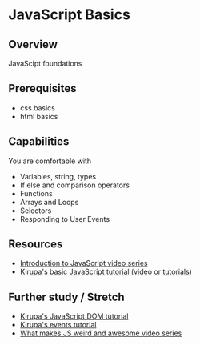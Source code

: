 # JavaScript Basics

## Overview
JavaScipt foundations

## Prerequisites
* css basics
* html basics

## Capabilities
You are comfortable with

- Variables, string, types
- If else and comparison operators
- Functions
- Arrays and Loops
- Selectors
- Responding to User Events


## Resources
- [Introduction to JavaScript video series](/resources/js-101-tutorial-series-VIDEO)
- [Kirupa's basic JavaScript tutorial (video or tutorials)](/resources/js-basics-series-kirupa-MULTIMODAL)


## Further study / Stretch
- [Kirupa's JavaScript DOM tutorial](/resources/js-dom-kirupa-TUTORIAL)
- [Kirupa's events tutorial](resources/js-dom-kirupa-TUTORIAL)
- [What makes JS weird and awesome video series](js-intermediate-5-concepts-VIDEO)